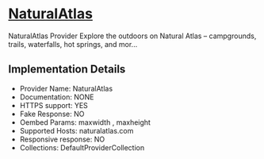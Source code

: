 # [NaturalAtlas](https://naturalatlas.com)

NaturalAtlas Provider
Explore the outdoors on Natural Atlas –
campgrounds, trails, waterfalls, hot springs, and mor...

## Implementation Details

- Provider
Name: NaturalAtlas
- Documentation: NONE
- HTTPS support: YES
- Fake Response: NO
- Oembed Params: maxwidth , maxheight
- Supported Hosts: naturalatlas.com
- Responsive response: NO
- Collections: DefaultProviderCollection


